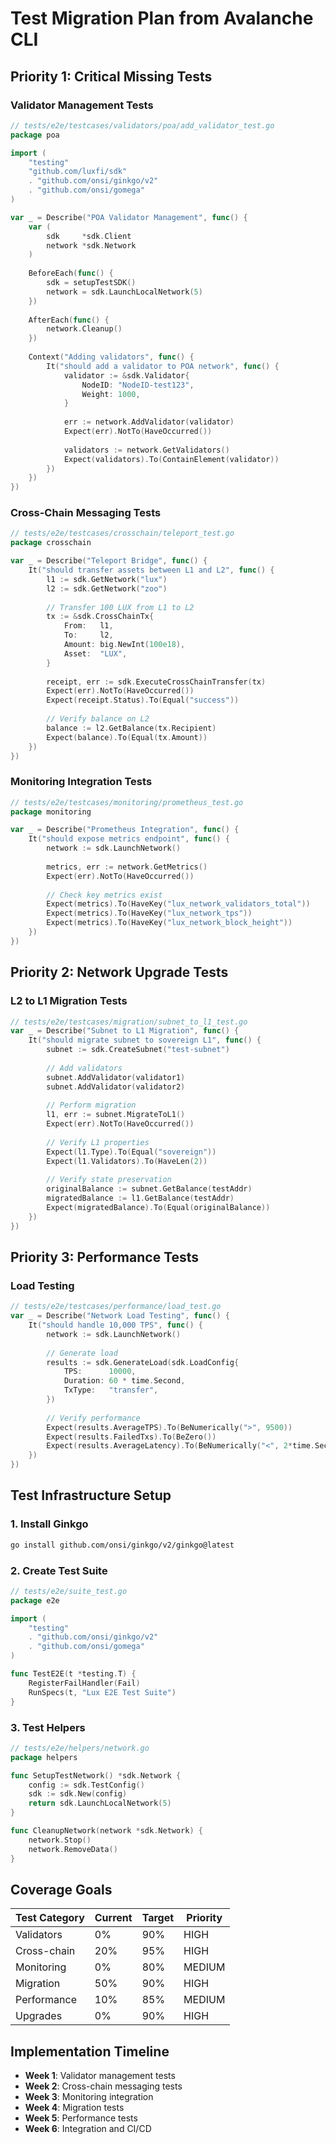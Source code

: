 # Test Migration Plan from Avalanche CLI

## Priority 1: Critical Missing Tests

### Validator Management Tests
```go
// tests/e2e/testcases/validators/poa/add_validator_test.go
package poa

import (
    "testing"
    "github.com/luxfi/sdk"
    . "github.com/onsi/ginkgo/v2"
    . "github.com/onsi/gomega"
)

var _ = Describe("POA Validator Management", func() {
    var (
        sdk     *sdk.Client
        network *sdk.Network
    )
    
    BeforeEach(func() {
        sdk = setupTestSDK()
        network = sdk.LaunchLocalNetwork(5)
    })
    
    AfterEach(func() {
        network.Cleanup()
    })
    
    Context("Adding validators", func() {
        It("should add a validator to POA network", func() {
            validator := &sdk.Validator{
                NodeID: "NodeID-test123",
                Weight: 1000,
            }
            
            err := network.AddValidator(validator)
            Expect(err).NotTo(HaveOccurred())
            
            validators := network.GetValidators()
            Expect(validators).To(ContainElement(validator))
        })
    })
})
```

### Cross-Chain Messaging Tests
```go
// tests/e2e/testcases/crosschain/teleport_test.go
package crosschain

var _ = Describe("Teleport Bridge", func() {
    It("should transfer assets between L1 and L2", func() {
        l1 := sdk.GetNetwork("lux")
        l2 := sdk.GetNetwork("zoo")
        
        // Transfer 100 LUX from L1 to L2
        tx := &sdk.CrossChainTx{
            From:   l1,
            To:     l2,
            Amount: big.NewInt(100e18),
            Asset:  "LUX",
        }
        
        receipt, err := sdk.ExecuteCrossChainTransfer(tx)
        Expect(err).NotTo(HaveOccurred())
        Expect(receipt.Status).To(Equal("success"))
        
        // Verify balance on L2
        balance := l2.GetBalance(tx.Recipient)
        Expect(balance).To(Equal(tx.Amount))
    })
})
```

### Monitoring Integration Tests
```go
// tests/e2e/testcases/monitoring/prometheus_test.go
package monitoring

var _ = Describe("Prometheus Integration", func() {
    It("should expose metrics endpoint", func() {
        network := sdk.LaunchNetwork()
        
        metrics, err := network.GetMetrics()
        Expect(err).NotTo(HaveOccurred())
        
        // Check key metrics exist
        Expect(metrics).To(HaveKey("lux_network_validators_total"))
        Expect(metrics).To(HaveKey("lux_network_tps"))
        Expect(metrics).To(HaveKey("lux_network_block_height"))
    })
})
```

## Priority 2: Network Upgrade Tests

### L2 to L1 Migration Tests
```go
// tests/e2e/testcases/migration/subnet_to_l1_test.go
var _ = Describe("Subnet to L1 Migration", func() {
    It("should migrate subnet to sovereign L1", func() {
        subnet := sdk.CreateSubnet("test-subnet")
        
        // Add validators
        subnet.AddValidator(validator1)
        subnet.AddValidator(validator2)
        
        // Perform migration
        l1, err := subnet.MigrateToL1()
        Expect(err).NotTo(HaveOccurred())
        
        // Verify L1 properties
        Expect(l1.Type).To(Equal("sovereign"))
        Expect(l1.Validators).To(HaveLen(2))
        
        // Verify state preservation
        originalBalance := subnet.GetBalance(testAddr)
        migratedBalance := l1.GetBalance(testAddr)
        Expect(migratedBalance).To(Equal(originalBalance))
    })
})
```

## Priority 3: Performance Tests

### Load Testing
```go
// tests/e2e/testcases/performance/load_test.go
var _ = Describe("Network Load Testing", func() {
    It("should handle 10,000 TPS", func() {
        network := sdk.LaunchNetwork()
        
        // Generate load
        results := sdk.GenerateLoad(sdk.LoadConfig{
            TPS:      10000,
            Duration: 60 * time.Second,
            TxType:   "transfer",
        })
        
        // Verify performance
        Expect(results.AverageTPS).To(BeNumerically(">", 9500))
        Expect(results.FailedTxs).To(BeZero())
        Expect(results.AverageLatency).To(BeNumerically("<", 2*time.Second))
    })
})
```

## Test Infrastructure Setup

### 1. Install Ginkgo
```bash
go install github.com/onsi/ginkgo/v2/ginkgo@latest
```

### 2. Create Test Suite
```go
// tests/e2e/suite_test.go
package e2e

import (
    "testing"
    . "github.com/onsi/ginkgo/v2"
    . "github.com/onsi/gomega"
)

func TestE2E(t *testing.T) {
    RegisterFailHandler(Fail)
    RunSpecs(t, "Lux E2E Test Suite")
}
```

### 3. Test Helpers
```go
// tests/e2e/helpers/network.go
package helpers

func SetupTestNetwork() *sdk.Network {
    config := sdk.TestConfig()
    sdk := sdk.New(config)
    return sdk.LaunchLocalNetwork(5)
}

func CleanupNetwork(network *sdk.Network) {
    network.Stop()
    network.RemoveData()
}
```

## Coverage Goals

| Test Category | Current | Target | Priority |
|--------------|---------|---------|----------|
| Validators | 0% | 90% | HIGH |
| Cross-chain | 20% | 95% | HIGH |
| Monitoring | 0% | 80% | MEDIUM |
| Migration | 50% | 90% | HIGH |
| Performance | 10% | 85% | MEDIUM |
| Upgrades | 0% | 90% | HIGH |

## Implementation Timeline

- **Week 1**: Validator management tests
- **Week 2**: Cross-chain messaging tests
- **Week 3**: Monitoring integration
- **Week 4**: Migration tests
- **Week 5**: Performance tests
- **Week 6**: Integration and CI/CD